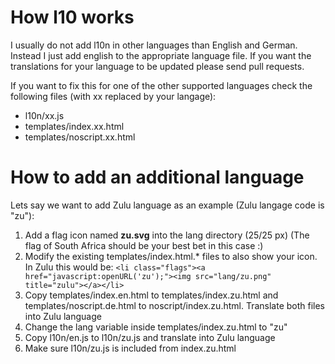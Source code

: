 # How l10 works

I usually do not add l10n in other languages than English and German. 
Instead I just add english to the appropriate language file.  If you want
the translations for your language to be updated please send pull requests.

If you want to fix this for one of the other supported languages check the
following files (with xx replaced by your langage):

* l10n/xx.js
* templates/index.xx.html
* templates/noscript.xx.html

# How to add an additional language

Lets say we want to add Zulu language as an example
(Zulu langage code is "zu"):

1. Add a flag icon named **zu.svg** into the lang directory (25/25 px)
   (The flag of South Africa should be your best bet in this case :)
2. Modify the existing templates/index.html.* files to also show your icon.
   In Zulu this would be:
   `<li class="flags"><a href="javascript:openURL('zu');"><img src="lang/zu.png" title="zulu"></a></li>`
3. Copy templates/index.en.html to templates/index.zu.html and
   templates/noscript.de.html to noscript/index.zu.html.
   Translate both files into Zulu language
4. Change the lang variable inside templates/index.zu.html to "zu"
5. Copy l10n/en.js to l10n/zu.js and translate into Zulu language
6. Make sure l10n/zu.js is included from index.zu.html
